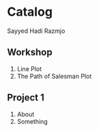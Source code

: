 # Catalog 
Sayyed Hadi Razmjo

## Workshop
1. Line Plot
2. The Path of Salesman Plot

## Project 1
1. About
2. Something
